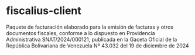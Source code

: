 # fiscalius-client
Paquete de facturación elaborado para la emisión de facturas y otros documentos fiscales, conforme a lo dispuesto en Providencia Administrativa SNAT/2024/000121, publicada en la Gaceta Oficial de la República Bolivariana de Venezuela Nº 43.032 del 19 de diciembre de 2024
